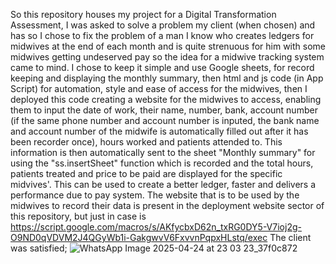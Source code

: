 So this repository houses my project for a Digital Transformation Assessment, I was asked to solve a problem my client (when chosen) and has so I chose to fix the problem of a man I know who creates ledgers for midwives at the end of each month and is quite strenuous for him with some midwives getting undeserved pay so the idea for a midwive tracking system came to mind.
I chose to keep it simple and use Google sheets, for record keeping and displaying the monthly summary, then html and js code (in App Script) for automation, style and ease of access for the midwives, then I deployed this code creating a website for the midwives to access, enabling them to input the date of work, their name, number, bank, account number (if the same phone number and account number is inputed, the bank name and account number of the midwife is automatically filled out after it has been recorder once), hours worked and patients attended to. This information is then automatically sent to the sheet "Monthly summary" for using the "ss.insertSheet" function which is recorded and the total hours, patients treated and price to be paid are displayed for the specific midvives'.
This can be used to create a better ledger, faster and delivers a performance due to pay system.
The website that is to be used by the midwives to record their data is present in the deployment website sector of this repository, but just in case is https://script.google.com/macros/s/AKfycbxD62n_txRG0DY5-V7ioj2g-O9ND0qVDVM2J4QGyWb1i-GakgwvV6FxvvnPqpxHLstq/exec
The client was satisfied; ![WhatsApp Image 2025-04-24 at 23 03 23_37f0c872](https://github.com/user-attachments/assets/d2bb4a02-ebd3-4d5d-8d2f-c4f9a8d2efbf)
